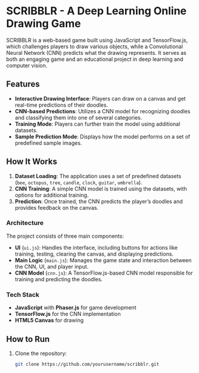 # SCRIBBLR - A Deep Learning Online Drawing Game

SCRIBBLR is a web-based game built using JavaScript and TensorFlow.js, which challenges players to draw various objects, while a Convolutional Neural Network (CNN) predicts what the drawing represents. It serves as both an engaging game and an educational project in deep learning and computer vision.

## Features

- **Interactive Drawing Interface**: Players can draw on a canvas and get real-time predictions of their doodles.
- **CNN-based Predictions**: Utilizes a CNN model for recognizing doodles and classifying them into one of several categories.
- **Training Mode**: Players can further train the model using additional datasets.
- **Sample Prediction Mode**: Displays how the model performs on a set of predefined sample images.

## How It Works

1. **Dataset Loading**: The application uses a set of predefined datasets (`bee`, `octopus`, `tree`, `candle`, `clock`, `guitar`, `umbrella`).
2. **CNN Training**: A simple CNN model is trained using the datasets, with options for additional training.
3. **Prediction**: Once trained, the CNN predicts the player’s doodles and provides feedback on the canvas.

### Architecture

The project consists of three main components:

- **UI** (`ui.js`): Handles the interface, including buttons for actions like training, testing, clearing the canvas, and displaying predictions.
- **Main Logic** (`main.js`): Manages the game state and interaction between the CNN, UI, and player input.
- **CNN Model** (`cnn.js`): A TensorFlow.js-based CNN model responsible for training and predicting the doodles.

### Tech Stack

- **JavaScript** with **Phaser.js** for game development
- **TensorFlow.js** for the CNN implementation
- **HTML5 Canvas** for drawing

## How to Run

1. Clone the repository:
   ```bash
   git clone https://github.com/yourusername/scribblr.git

